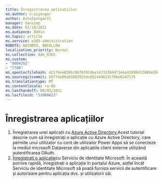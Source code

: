```yaml
---
title: Înregistrarea aplicațiilor
ms.author: v-aiyengar
author: AshaIyengar21
manager: dansimp
ms.date: 01/18/2021
ms.audience: Admin
ms.topic: article
ms.service: o365-administration
ROBOTS: NOINDEX, NOFOLLOW
localization_priority: Normal
ms.collection: Adm_O365
ms.custom:
- "9004352"
- "7780"
ms.openlocfilehash: d21f6ee8206c9bf0f02dbe147333b9d714aa43895812888e28d564e37f56dca1
ms.sourcegitcommit: b5f7da89a650d2915dc652449623c78be6247175
ms.translationtype: MT
ms.contentlocale: ro-RO
ms.lasthandoff: 08/05/2021
ms.locfileid: "53969623"
---
```

# <a name="application-registration"></a>Înregistrarea aplicațiilor

1. Înregistrarea unei aplicații cu [Azure Active Directory:](https://docs.microsoft.com/powerapps/developer/data-platform/walkthrough-register-app-azure-active-directory)Acest tutorial descrie cum să înregistrați o aplicație cu Azure Active Directory, care permite unui utilizator cu cont de utilizator Power Apps să se conecteze la mediul microsoft Dataverse din aplicațiile client externe utilizând autentificarea OAuth.
1. [Înregistrați o aplicație](https://docs.microsoft.com/azure/active-directory/develop/quickstart-register-app)cu Serviciu de identitate Microsoft: În această pornire rapidă, înregistrați o aplicație în portalul Azure, astfel încât Serviciu de identitate Microsoft să poată furniza servicii de autentificare și autorizare pentru aplicația dvs. și utilizatorii săi.
